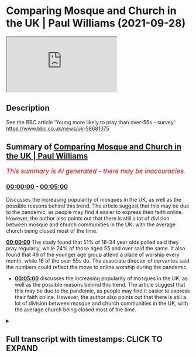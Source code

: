 # Comparing Mosque and Church in the UK | Paul Williams (2021-09-28)

<iframe loading='lazy' src='https://www.youtube.com/embed/vd8uAbkTWyY'></iframe>

## Description

See the BBC article 'Young more likely to pray than over-55s - survey': https://www.bbc.co.uk/news/uk-58681075

## Summary of [Comparing Mosque and Church in the UK | Paul Williams](https://www.youtube.com/watch?v=vd8uAbkTWyY)


*<span style="color:red; font-size:125%">This summary is AI generated - there may be inaccuracies</span>. [](/)*

### [00:00:00](https://www.youtube.com/watch?v=vd8uAbkTWyY&t=0) - [00:05:00](https://www.youtube.com/watch?v=vd8uAbkTWyY&t=300)

Discusses the increasing popularity of mosques in the UK, as well as the possible reasons behind this trend. The article suggest that this may be due to the pandemic, as people may find it easier to express their faith online. However, the author also points out that there is still a lot of division between mosque and church communities in the UK, with the average church being closed most of the time.

**[00:00:00](https://www.youtube.com/watch?v=vd8uAbkTWyY&t=0)** The study found that 51% of 18-34 year olds polled said they pray regularly, while 24% of those aged 55 and over said the same. It also found that 49 of the younger age group attend a place of worship every month, while 16 of the over 55s do. The associate director of cervantes said the numbers could reflect the move to online worship during the pandemic.
* **[00:05:00](https://www.youtube.com/watch?v=vd8uAbkTWyY&t=300)** discusses the increasing popularity of mosques in the UK, as well as the possible reasons behind this trend. The article suggest that this may be due to the pandemic, as people may find it easier to express their faith online. However, the author also points out that there is still a lot of division between mosque and church communities in the UK, with the average church being closed most of the time.

<details><summary><h2>Full transcript with timestamps: CLICK TO EXPAND</h2></summary>

[0:00:02](https://youtu.be/vd8uAbkTWyY?t=2) i came across an interesting news item  
[0:00:05](https://youtu.be/vd8uAbkTWyY?t=5) on the bbc news website uh the headline  
[0:00:08](https://youtu.be/vd8uAbkTWyY?t=8) is young people more likely to pray than  
[0:00:11](https://youtu.be/vd8uAbkTWyY?t=11) over 55s according to a survey recently  
[0:00:16](https://youtu.be/vd8uAbkTWyY?t=16) and the article says young people in the  
[0:00:18](https://youtu.be/vd8uAbkTWyY?t=18) uk are twice as likely as older people  
[0:00:22](https://youtu.be/vd8uAbkTWyY?t=22) to pray regularly a new survey has found  
[0:00:26](https://youtu.be/vd8uAbkTWyY?t=26) some 51 percent of 18 to 34 year olds  
[0:00:30](https://youtu.be/vd8uAbkTWyY?t=30) polled by savanta comres  
[0:00:33](https://youtu.be/vd8uAbkTWyY?t=33) said they pray at least once a month  
[0:00:35](https://youtu.be/vd8uAbkTWyY?t=35) compared to just 24  
[0:00:38](https://youtu.be/vd8uAbkTWyY?t=38) of those aged 55 and over only a quarter  
[0:00:41](https://youtu.be/vd8uAbkTWyY?t=41) of older people even pray once a month  
[0:00:44](https://youtu.be/vd8uAbkTWyY?t=44) it also found 49  
[0:00:46](https://youtu.be/vd8uAbkTWyY?t=46) of the younger age group attend a place  
[0:00:49](https://youtu.be/vd8uAbkTWyY?t=49) of worship every month compared to just  
[0:00:51](https://youtu.be/vd8uAbkTWyY?t=51) 16  
[0:00:53](https://youtu.be/vd8uAbkTWyY?t=53) of the over 55s  
[0:00:55](https://youtu.be/vd8uAbkTWyY?t=55) the associate director of cervantes said  
[0:00:57](https://youtu.be/vd8uAbkTWyY?t=57) the numbers could reflect the move to  
[0:01:00](https://youtu.be/vd8uAbkTWyY?t=60) online worship during the pandemic this  
[0:01:03](https://youtu.be/vd8uAbkTWyY?t=63) is very interesting how worship itself  
[0:01:04](https://youtu.be/vd8uAbkTWyY?t=64) has been changing because of this  
[0:01:07](https://youtu.be/vd8uAbkTWyY?t=67) chris hopkins this director added that  
[0:01:10](https://youtu.be/vd8uAbkTWyY?t=70) there were a few theories as to why  
[0:01:12](https://youtu.be/vd8uAbkTWyY?t=72) young people made up such a large  
[0:01:14](https://youtu.be/vd8uAbkTWyY?t=74) proportion of the religious landscape  
[0:01:17](https://youtu.be/vd8uAbkTWyY?t=77) firstly he said  
[0:01:18](https://youtu.be/vd8uAbkTWyY?t=78) as the demography of the uk changes  
[0:01:22](https://youtu.be/vd8uAbkTWyY?t=82) minority faiths do tend to have a larger  
[0:01:25](https://youtu.be/vd8uAbkTWyY?t=85) proportion of practicing young people  
[0:01:27](https://youtu.be/vd8uAbkTWyY?t=87) and therefore as the population of these  
[0:01:29](https://youtu.be/vd8uAbkTWyY?t=89) groups increases within the uk  
[0:01:32](https://youtu.be/vd8uAbkTWyY?t=92) so will the prayer habits of the  
[0:01:34](https://youtu.be/vd8uAbkTWyY?t=94) population at large  
[0:01:37](https://youtu.be/vd8uAbkTWyY?t=97) he also said that an important factor  
[0:01:40](https://youtu.be/vd8uAbkTWyY?t=100) was the impact of the pandemic has had  
[0:01:43](https://youtu.be/vd8uAbkTWyY?t=103) on the ability to engage with one's  
[0:01:45](https://youtu.be/vd8uAbkTWyY?t=105) faith with virtual prayers and services  
[0:01:48](https://youtu.be/vd8uAbkTWyY?t=108) being held online  
[0:01:50](https://youtu.be/vd8uAbkTWyY?t=110) it is possible that the pandemic opened  
[0:01:53](https://youtu.be/vd8uAbkTWyY?t=113) up more avenues to prayer to young  
[0:01:55](https://youtu.be/vd8uAbkTWyY?t=115) people and this is reflected  
[0:01:57](https://youtu.be/vd8uAbkTWyY?t=117) in the findings he said and then the  
[0:02:00](https://youtu.be/vd8uAbkTWyY?t=120) article which i'll link to below  
[0:02:02](https://youtu.be/vd8uAbkTWyY?t=122) has some examples of as a young muslim  
[0:02:04](https://youtu.be/vd8uAbkTWyY?t=124) woman of 23 from cardiff that she prays  
[0:02:08](https://youtu.be/vd8uAbkTWyY?t=128) every day and she says she found her  
[0:02:09](https://youtu.be/vd8uAbkTWyY?t=129) faith to give her solace in the pandemic  
[0:02:13](https://youtu.be/vd8uAbkTWyY?t=133) and she says interesting quote here  
[0:02:15](https://youtu.be/vd8uAbkTWyY?t=135) i know it's guaranteed that's her faith  
[0:02:18](https://youtu.be/vd8uAbkTWyY?t=138) and it's not going to change i know it's  
[0:02:19](https://youtu.be/vd8uAbkTWyY?t=139) going to be the place that provides  
[0:02:22](https://youtu.be/vd8uAbkTWyY?t=142) solace it's my grounding and my anchor  
[0:02:25](https://youtu.be/vd8uAbkTWyY?t=145) in life  
[0:02:27](https://youtu.be/vd8uAbkTWyY?t=147) um and that's interesting uh there was  
[0:02:30](https://youtu.be/vd8uAbkTWyY?t=150) the study uh polled  
[0:02:32](https://youtu.be/vd8uAbkTWyY?t=152) 2075 british adults in august and seems  
[0:02:36](https://youtu.be/vd8uAbkTWyY?t=156) to contradict  
[0:02:38](https://youtu.be/vd8uAbkTWyY?t=158) the stereotypical view that religious  
[0:02:40](https://youtu.be/vd8uAbkTWyY?t=160) groups in the uk are overwhelmingly  
[0:02:43](https://youtu.be/vd8uAbkTWyY?t=163) elderly  
[0:02:45](https://youtu.be/vd8uAbkTWyY?t=165) now i'm not sure that's 100 true  
[0:02:47](https://youtu.be/vd8uAbkTWyY?t=167) i've been to many many churches in my  
[0:02:49](https://youtu.be/vd8uAbkTWyY?t=169) life both uh catholic and anglican and  
[0:02:52](https://youtu.be/vd8uAbkTWyY?t=172) evangelical  
[0:02:53](https://youtu.be/vd8uAbkTWyY?t=173) and they and most churches are  
[0:02:55](https://youtu.be/vd8uAbkTWyY?t=175) overwhelmingly uh i say full of old  
[0:02:57](https://youtu.be/vd8uAbkTWyY?t=177) people but there aren't many people that  
[0:02:59](https://youtu.be/vd8uAbkTWyY?t=179) go in those churches that there are  
[0:03:01](https://youtu.be/vd8uAbkTWyY?t=181) mostly uh 90  
[0:03:03](https://youtu.be/vd8uAbkTWyY?t=183) elderly people by which i mean in their  
[0:03:05](https://youtu.be/vd8uAbkTWyY?t=185) 60s and 70s and so on there are a few  
[0:03:08](https://youtu.be/vd8uAbkTWyY?t=188) exceptions like htb and kensington big  
[0:03:11](https://youtu.be/vd8uAbkTWyY?t=191) exception but what struck me in the  
[0:03:13](https://youtu.be/vd8uAbkTWyY?t=193) mosques i've been to and i was in a  
[0:03:15](https://youtu.be/vd8uAbkTWyY?t=195) mosque last friday in shepherds bush and  
[0:03:18](https://youtu.be/vd8uAbkTWyY?t=198) it's basically packed it's full of young  
[0:03:21](https://youtu.be/vd8uAbkTWyY?t=201) men overwhelmingly young men i would say  
[0:03:23](https://youtu.be/vd8uAbkTWyY?t=203) i don't know 90 percent young men in  
[0:03:26](https://youtu.be/vd8uAbkTWyY?t=206) their teens 20s maybe even 30s  
[0:03:29](https://youtu.be/vd8uAbkTWyY?t=209) and they're all serious about their  
[0:03:31](https://youtu.be/vd8uAbkTWyY?t=211) faith they're committed  
[0:03:32](https://youtu.be/vd8uAbkTWyY?t=212) and they go they go to jumaa every  
[0:03:35](https://youtu.be/vd8uAbkTWyY?t=215) friday um and what a contrast there  
[0:03:39](https://youtu.be/vd8uAbkTWyY?t=219) between your typical mosque and your  
[0:03:42](https://youtu.be/vd8uAbkTWyY?t=222) typical church  
[0:03:43](https://youtu.be/vd8uAbkTWyY?t=223) and here we're seeing the future of  
[0:03:46](https://youtu.be/vd8uAbkTWyY?t=226) faith practice in the uk  
[0:03:48](https://youtu.be/vd8uAbkTWyY?t=228) played out and the direction of the  
[0:03:50](https://youtu.be/vd8uAbkTWyY?t=230) direction of growth on the one hand and  
[0:03:52](https://youtu.be/vd8uAbkTWyY?t=232) directional decline on the other is very  
[0:03:54](https://youtu.be/vd8uAbkTWyY?t=234) clear  
[0:03:56](https://youtu.be/vd8uAbkTWyY?t=236) back to the article  
[0:03:58](https://youtu.be/vd8uAbkTWyY?t=238) its founder richard gamble is the  
[0:04:00](https://youtu.be/vd8uAbkTWyY?t=240) founder of the charity that commissioned  
[0:04:02](https://youtu.be/vd8uAbkTWyY?t=242) this um survey said  
[0:04:05](https://youtu.be/vd8uAbkTWyY?t=245) the study challenged the perception that  
[0:04:08](https://youtu.be/vd8uAbkTWyY?t=248) the uk was a secular society  
[0:04:12](https://youtu.be/vd8uAbkTWyY?t=252) it is becoming increasingly clear that  
[0:04:14](https://youtu.be/vd8uAbkTWyY?t=254) there is actually a growing spirituality  
[0:04:17](https://youtu.be/vd8uAbkTWyY?t=257) in the nation he said  
[0:04:20](https://youtu.be/vd8uAbkTWyY?t=260) um that's absolutely true i i think i  
[0:04:22](https://youtu.be/vd8uAbkTWyY?t=262) think on the surface our society is  
[0:04:25](https://youtu.be/vd8uAbkTWyY?t=265) certainly militantly secular it's been  
[0:04:27](https://youtu.be/vd8uAbkTWyY?t=267) taken over by  
[0:04:28](https://youtu.be/vd8uAbkTWyY?t=268) some strange ideologies which i won't go  
[0:04:31](https://youtu.be/vd8uAbkTWyY?t=271) into but um but on the street level so  
[0:04:34](https://youtu.be/vd8uAbkTWyY?t=274) to speak and real people uh that there  
[0:04:36](https://youtu.be/vd8uAbkTWyY?t=276) is particularly younger people uh there  
[0:04:38](https://youtu.be/vd8uAbkTWyY?t=278) is certainly a seriousness about  
[0:04:41](https://youtu.be/vd8uAbkTWyY?t=281) spirituality about purpose meaning god  
[0:04:44](https://youtu.be/vd8uAbkTWyY?t=284) the divine  
[0:04:45](https://youtu.be/vd8uAbkTWyY?t=285) um which i personally found incredibly  
[0:04:48](https://youtu.be/vd8uAbkTWyY?t=288) uh refreshing and encouraging  
[0:04:51](https://youtu.be/vd8uAbkTWyY?t=291) for the future of the well-being of our  
[0:04:53](https://youtu.be/vd8uAbkTWyY?t=293) country and for people themselves is  
[0:04:55](https://youtu.be/vd8uAbkTWyY?t=295) older people uh much older people  
[0:04:56](https://youtu.be/vd8uAbkTWyY?t=296) particularly i see this in france as  
[0:04:58](https://youtu.be/vd8uAbkTWyY?t=298) well who are very reluctant to publicly  
[0:05:00](https://youtu.be/vd8uAbkTWyY?t=300) speak about uh faith at all  
[0:05:04](https://youtu.be/vd8uAbkTWyY?t=304) um the bbc uh article also says a  
[0:05:08](https://youtu.be/vd8uAbkTWyY?t=308) separate study by manchester  
[0:05:10](https://youtu.be/vd8uAbkTWyY?t=310) metropolitan university coming out this  
[0:05:13](https://youtu.be/vd8uAbkTWyY?t=313) week  
[0:05:14](https://youtu.be/vd8uAbkTWyY?t=314) suggests religious communities have  
[0:05:16](https://youtu.be/vd8uAbkTWyY?t=316) boomed in the pandemic with the move  
[0:05:19](https://youtu.be/vd8uAbkTWyY?t=319) online  
[0:05:21](https://youtu.be/vd8uAbkTWyY?t=321) so this is really interesting so there's  
[0:05:23](https://youtu.be/vd8uAbkTWyY?t=323) a shift here it seems and will this be  
[0:05:25](https://youtu.be/vd8uAbkTWyY?t=325) permanent this is the question i have  
[0:05:27](https://youtu.be/vd8uAbkTWyY?t=327) and i don't know it'd be permanent or  
[0:05:28](https://youtu.be/vd8uAbkTWyY?t=328) not but it could be because social media  
[0:05:31](https://youtu.be/vd8uAbkTWyY?t=331) now for good oriole is now so much a  
[0:05:34](https://youtu.be/vd8uAbkTWyY?t=334) part of  
[0:05:35](https://youtu.be/vd8uAbkTWyY?t=335) our lives that people may find it much  
[0:05:38](https://youtu.be/vd8uAbkTWyY?t=338) easier to express  
[0:05:39](https://youtu.be/vd8uAbkTWyY?t=339) their faith their prayer online than by  
[0:05:42](https://youtu.be/vd8uAbkTWyY?t=342) going to a church which is a building is  
[0:05:46](https://youtu.be/vd8uAbkTWyY?t=346) likely to be locked most of the week  
[0:05:48](https://youtu.be/vd8uAbkTWyY?t=348) they are ninety percent of them are  
[0:05:49](https://youtu.be/vd8uAbkTWyY?t=349) locked all the time apart from just an  
[0:05:51](https://youtu.be/vd8uAbkTWyY?t=351) hour on sunday perhaps  
[0:05:53](https://youtu.be/vd8uAbkTWyY?t=353) whereas online of course you can engage  
[0:05:55](https://youtu.be/vd8uAbkTWyY?t=355) with people and express your faith and  
[0:05:57](https://youtu.be/vd8uAbkTWyY?t=357) watch services and participate in  
[0:05:58](https://youtu.be/vd8uAbkTWyY?t=358) services any time of the day or night  
[0:06:00](https://youtu.be/vd8uAbkTWyY?t=360) globally  
[0:06:02](https://youtu.be/vd8uAbkTWyY?t=362) um  
[0:06:03](https://youtu.be/vd8uAbkTWyY?t=363) but also come back to mosques as well  
[0:06:04](https://youtu.be/vd8uAbkTWyY?t=364) you know uh the mosque i mean one near  
[0:06:06](https://youtu.be/vd8uAbkTWyY?t=366) here regions park mosque open every day  
[0:06:09](https://youtu.be/vd8uAbkTWyY?t=369) all day they have a cafe has a  
[0:06:11](https://youtu.be/vd8uAbkTWyY?t=371) restaurant it's a book shop has a huge  
[0:06:13](https://youtu.be/vd8uAbkTWyY?t=373) prayer room uh has other facilities for  
[0:06:15](https://youtu.be/vd8uAbkTWyY?t=375) men and women it has an office it has  
[0:06:17](https://youtu.be/vd8uAbkTWyY?t=377) everything  
[0:06:19](https://youtu.be/vd8uAbkTWyY?t=379) so it's a place it's a community  
[0:06:21](https://youtu.be/vd8uAbkTWyY?t=381) center it's not just a place of prayer  
[0:06:23](https://youtu.be/vd8uAbkTWyY?t=383) it's a community center  
[0:06:26](https://youtu.be/vd8uAbkTWyY?t=386) and where you can sit down relax as well  
[0:06:28](https://youtu.be/vd8uAbkTWyY?t=388) as meet with fellow believers and pray  
[0:06:31](https://youtu.be/vd8uAbkTWyY?t=391) and worship and so that's not the case  
[0:06:34](https://youtu.be/vd8uAbkTWyY?t=394) in my experience with churches at all  
[0:06:36](https://youtu.be/vd8uAbkTWyY?t=396) really uh that i think there may be one  
[0:06:38](https://youtu.be/vd8uAbkTWyY?t=398) or two exceptions i can think of in the  
[0:06:40](https://youtu.be/vd8uAbkTWyY?t=400) uk i say your average church is just  
[0:06:42](https://youtu.be/vd8uAbkTWyY?t=402) closed most of the time  
[0:06:44](https://youtu.be/vd8uAbkTWyY?t=404) your average church is not going to be a  
[0:06:46](https://youtu.be/vd8uAbkTWyY?t=406) welcoming place where you can sit out  
[0:06:47](https://youtu.be/vd8uAbkTWyY?t=407) and chill out before after a service or  
[0:06:50](https://youtu.be/vd8uAbkTWyY?t=410) you can you know it's a structured  
[0:06:52](https://youtu.be/vd8uAbkTWyY?t=412) hierarchical tight closed environment  
[0:06:55](https://youtu.be/vd8uAbkTWyY?t=415) and then you're in then you're out  
[0:06:57](https://youtu.be/vd8uAbkTWyY?t=417) now i'm not saying this to put down  
[0:06:58](https://youtu.be/vd8uAbkTWyY?t=418) those churches uh there could be  
[0:07:00](https://youtu.be/vd8uAbkTWyY?t=420) logistical and practical reasons why  
[0:07:01](https://youtu.be/vd8uAbkTWyY?t=421) they have to function in that limited  
[0:07:03](https://youtu.be/vd8uAbkTWyY?t=423) way  
[0:07:05](https://youtu.be/vd8uAbkTWyY?t=425) but in my experience muslims uh meet in  
[0:07:08](https://youtu.be/vd8uAbkTWyY?t=428) their in uh  
[0:07:10](https://youtu.be/vd8uAbkTWyY?t=430) not just in formal structures like  
[0:07:12](https://youtu.be/vd8uAbkTWyY?t=432) regions part mosque  
[0:07:14](https://youtu.be/vd8uAbkTWyY?t=434) they they meet in uh they rent out  
[0:07:17](https://youtu.be/vd8uAbkTWyY?t=437) places they rent out buildings rooms  
[0:07:19](https://youtu.be/vd8uAbkTWyY?t=439) they're meeting converted houses all  
[0:07:21](https://youtu.be/vd8uAbkTWyY?t=441) over the place  
[0:07:22](https://youtu.be/vd8uAbkTWyY?t=442) uh because there's an obligation to pray  
[0:07:25](https://youtu.be/vd8uAbkTWyY?t=445) to god of course uh and god for muslims  
[0:07:28](https://youtu.be/vd8uAbkTWyY?t=448) comes first not making money  
[0:07:31](https://youtu.be/vd8uAbkTWyY?t=451) or entertainment or whatever  
[0:07:34](https://youtu.be/vd8uAbkTWyY?t=454) anyway i thought that report was very  
[0:07:35](https://youtu.be/vd8uAbkTWyY?t=455) interesting and reasons for optimism  
[0:07:38](https://youtu.be/vd8uAbkTWyY?t=458) uh in our otherwise militantly secular  
[0:07:42](https://youtu.be/vd8uAbkTWyY?t=462) society uh where the concerns of the  
[0:07:44](https://youtu.be/vd8uAbkTWyY?t=464) dunya this world the near are total  
[0:07:48](https://youtu.be/vd8uAbkTWyY?t=468) uh and then we see these green shoots  
[0:07:50](https://youtu.be/vd8uAbkTWyY?t=470) coming out now where uh younger people  
[0:07:53](https://youtu.be/vd8uAbkTWyY?t=473) unlike us older people are  
[0:07:56](https://youtu.be/vd8uAbkTWyY?t=476) finding ways to express their faith  
[0:07:58](https://youtu.be/vd8uAbkTWyY?t=478) online  
[0:07:59](https://youtu.be/vd8uAbkTWyY?t=479) and in places like mosques which are  
[0:08:01](https://youtu.be/vd8uAbkTWyY?t=481) open and welcoming usually welcoming to  
[0:08:04](https://youtu.be/vd8uAbkTWyY?t=484) uh to people  
[0:08:06](https://youtu.be/vd8uAbkTWyY?t=486) anyway until next time  

</details>
